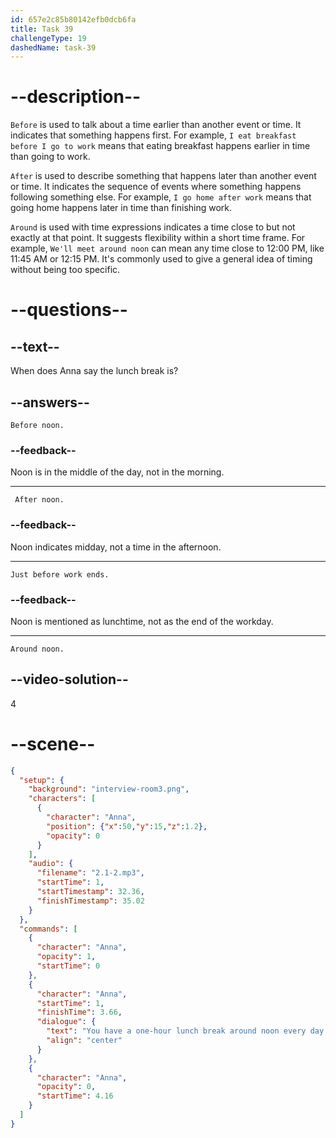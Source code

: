 ```yaml
---
id: 657e2c85b80142efb0dcb6fa
title: Task 39
challengeType: 19
dashedName: task-39
---
```


<!-- (audio) Anna: You have a one-hour lunch break around noon every day. -->


# --description--

`Before` is used to talk about a time earlier than another event or time. It indicates that something happens first. For example, `I eat breakfast before I go to work` means that eating breakfast happens earlier in time than going to work.

`After` is used to describe something that happens later than another event or time. It indicates the sequence of events where something happens following something else. For example, `I go home after work` means that going home happens later in time than finishing work.

`Around` is used with time expressions indicates a time close to but not exactly at that point. It suggests flexibility within a short time frame. For example, `We'll meet around noon` can mean any time close to 12:00 PM, like 11:45 AM or 12:15 PM. It's commonly used to give a general idea of timing without being too specific.

# --questions--

## --text--

When does Anna say the lunch break is?

## --answers--

`Before noon.`

### --feedback--

Noon is in the middle of the day, not in the morning.

---
`
After noon.`

### --feedback--

Noon indicates midday, not a time in the afternoon.

---

`Just before work ends.`

### --feedback--

Noon is mentioned as lunchtime, not as the end of the workday.

---

`Around noon.`

## --video-solution--

4

# --scene--

```json
{
  "setup": {
    "background": "interview-room3.png",
    "characters": [
      {
        "character": "Anna",
        "position": {"x":50,"y":15,"z":1.2},
        "opacity": 0
      }
    ],
    "audio": {
      "filename": "2.1-2.mp3",
      "startTime": 1,
      "startTimestamp": 32.36,
      "finishTimestamp": 35.02
    }
  },
  "commands": [
    {
      "character": "Anna",
      "opacity": 1,
      "startTime": 0
    },
    {
      "character": "Anna",
      "startTime": 1,
      "finishTime": 3.66,
      "dialogue": {
        "text": "You have a one-hour lunch break around noon every day.",
        "align": "center"
      }
    },
    {
      "character": "Anna",
      "opacity": 0,
      "startTime": 4.16
    }
  ]
}
```
